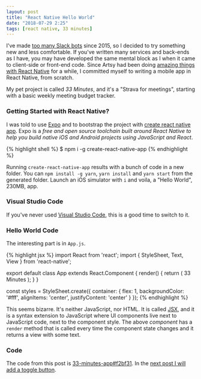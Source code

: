 ```yaml
---
layout: post
title: "React Native Hello World"
date: "2018-07-29 2:25"
tags: [react native, 33 minutes]
---
```

I've made [too many Slack bots](/tags/slack/) since 2015, so I decided to try something new and less comfortable. If you've written many services and back-ends as I have, you may have developed the same mental block as I when it came to client-side or front-end code. Since Artsy had been doing [amazing things with React Native](http://artsy.github.io/series/react-native-at-artsy) for a while, I committed myself to writing a mobile app in React Native, from scratch.

My pet project is called *33 Minutes*, and it's a "Strava for meetings", starting with a basic weekly meeting budget tracker.

### Getting Started with React Native?

I was told to use [Expo](https://expo.io) and to bootstrap the project with [create react native app](https://github.com/react-community/create-react-native-app). Expo is a _free and open source toolchain built around React Native to help you build native iOS and Android projects using JavaScript and React_.

{% highlight shell %}
$ npm i -g create-react-native-app
{% endhighlight %}

Running `create-react-native-app` results with a bunch of code in a new folder. You can `npm install -g yarn`, `yarn install` and `yarn start` from the generated folder. Launch an iOS simulator with `i` and voila, a "Hello World", 230MB, app.

### Visual Studio Code

If you've never used [Visual Studio Code](https://code.visualstudio.com), this is a good time to switch to it.

### Hello World Code

The interesting part is in `App.js`.

{% highlight jsx %}
import React from 'react';
import { StyleSheet, Text, View } from 'react-native';

export default class App extends React.Component {
  render() {
    return (
      <View style={styles.container}>
        <Text>33 Minutes</Text>
      </View>
    );
  }
}

const styles = StyleSheet.create({
  container: {
    flex: 1,
    backgroundColor: '#fff',
    alignItems: 'center',
    justifyContent: 'center'
  }
});
{% endhighlight %}

This seems bizarre. It's neither JavaScript, nor HTML. It is called [JSX](https://reactjs.org/docs/introducing-jsx.html), and it is a syntax extension to JavaScript where UI components live next to JavaScript code, next to the component style. The above _component_ has a `render` method that is called every time the component state changes and it returns a view with some text.

### Code

The code from this post is [33-minutes-app#f2bf31](https://github.com/33-minutes/33-minutes-app/commit/f2bf315ca8423d459ffb15abd9365c908cc40864). In the [next post I will add a toggle button](/2018/07/29/react-native-toggle-button.html).

